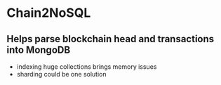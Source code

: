 # Chain2NoSQL
## Helps parse blockchain head and transactions into MongoDB
- indexing huge collections brings memory issues
- sharding could be one solution
